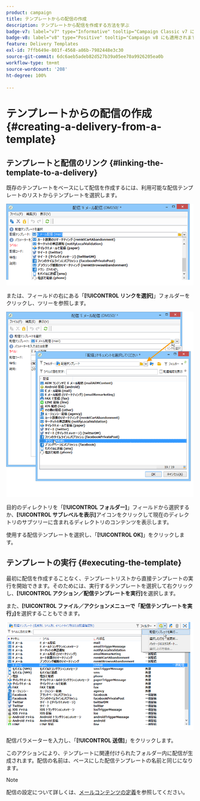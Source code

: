 ```yaml
---
product: campaign
title: テンプレートからの配信の作成
description: テンプレートから配信を作成する方法を学ぶ
badge-v7: label="v7" type="Informative" tooltip="Campaign Classic v7 に適用されます"
badge-v8: label="v8" type="Positive" tooltip="Campaign v8 にも適用されます"
feature: Delivery Templates
exl-id: 7ffb649e-801f-4568-a86b-7982448e3c30
source-git-commit: 6dc6aeb5adeb82d527b39a05ee70a9926205ea0b
workflow-type: tm+mt
source-wordcount: '208'
ht-degree: 100%

---
```


# テンプレートからの配信の作成{#creating-a-delivery-from-a-template}



## テンプレートと配信のリンク {#linking-the-template-to-a-delivery}

既存のテンプレートをベースにして配信を作成するには、利用可能な配信テンプレートのリストからテンプレートを選択します。

![](assets/s_ncs_user_wizard_select_template.png)

または、フィールドの右にある「**[!UICONTROL リンクを選択]**」フォルダーをクリックし、ツリーを参照します。

![](assets/s_ncs_user_wizard_choose_link.png)

目的のディレクトリを「**[!UICONTROL フォルダー]**」フィールドから選択するか、**[!UICONTROL サブレベルを表示]**&#x200B;アイコンをクリックして現在のディレクトリのサブツリーに含まれるディレクトリのコンテンツを表示します。

使用する配信テンプレートを選択し、「**[!UICONTROL OK]**」をクリックします。

## テンプレートの実行 {#executing-the-template}

最初に配信を作成することなく、テンプレートリストから直接テンプレートの実行を開始できます。そのためには、実行するテンプレートを選択して右クリックし、**[!UICONTROL アクション／配信テンプレートを実行]**&#x200B;を選択します。

また、**[!UICONTROL ファイル／アクションメニューで「配信テンプレートを実行」]**&#x200B;を選択することもできます。

![](assets/s_ncs_user_template_execute_menu.png)

配信パラメーターを入力し、「**[!UICONTROL 送信]**」をクリックします。

このアクションにより、テンプレートに関連付けられたフォルダー内に配信が生成されます。配信の名前は、ベースにした配信テンプレートの名前と同じになります。

>[!NOTE]
>
>配信の設定について詳しくは、[メールコンテンツの定義](defining-the-email-content.md)を参照してください。
